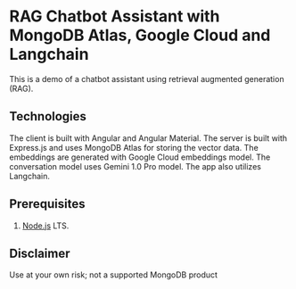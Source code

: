 # RAG Chatbot Assistant with MongoDB Atlas, Google Cloud and Langchain

This is a demo of a chatbot assistant using retrieval augmented generation (RAG).

## Technologies

The client is built with Angular and Angular Material. The server is built with Express.js and uses MongoDB Atlas for storing the vector data. The embeddings are generated with Google Cloud embeddings model. The conversation model uses Gemini 1.0 Pro model. The app also utilizes Langchain.

## Prerequisites

1. [Node.js](https://nodejs.org/) LTS.

## Disclaimer

Use at your own risk; not a supported MongoDB product
